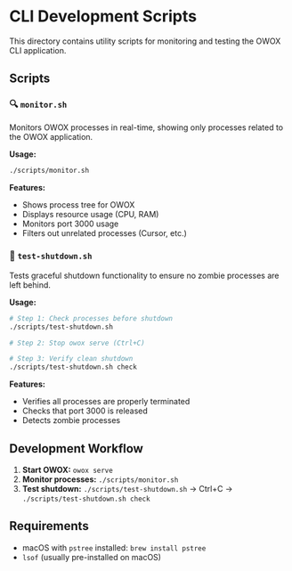 # CLI Development Scripts

This directory contains utility scripts for monitoring and testing the OWOX CLI application.

## Scripts

### 🔍 `monitor.sh`

Monitors OWOX processes in real-time, showing only processes related to the OWOX application.

**Usage:**

```bash
./scripts/monitor.sh
```

**Features:**

- Shows process tree for OWOX
- Displays resource usage (CPU, RAM)
- Monitors port 3000 usage
- Filters out unrelated processes (Cursor, etc.)

### 🛑 `test-shutdown.sh`

Tests graceful shutdown functionality to ensure no zombie processes are left behind.

**Usage:**

```bash
# Step 1: Check processes before shutdown
./scripts/test-shutdown.sh

# Step 2: Stop owox serve (Ctrl+C)

# Step 3: Verify clean shutdown
./scripts/test-shutdown.sh check
```

**Features:**

- Verifies all processes are properly terminated
- Checks that port 3000 is released
- Detects zombie processes

## Development Workflow

1. **Start OWOX:** `owox serve`
2. **Monitor processes:** `./scripts/monitor.sh`
3. **Test shutdown:** `./scripts/test-shutdown.sh` → Ctrl+C → `./scripts/test-shutdown.sh check`

## Requirements

- macOS with `pstree` installed: `brew install pstree`
- `lsof` (usually pre-installed on macOS)
